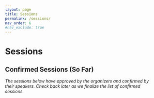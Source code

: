 ```yaml
---
layout: page
title: Sessions
permalink: /sessions/
nav_order: 6
#nav_exclude: true
---
```


# Sessions

<!--
## Call for Speakers

The Call for Speakers for Orlando Code Camp 2025 is now open on [Sessionize](https://sessionize.com/orlando-code-camp-2025/){:target="_blank"}. Read below for our confirmed sessions so far.

![Orlando Code Camp 2025 - Call for Speakers](/assets/img/banners/2025%20Code%20Camp%20-%20Call%20for%20Speakers.png "Orlando Code Camp 2025 - Call for Speakers"){:class="banner-speakers-page"}
-->

## Confirmed Sessions (So Far)

<em>The sessions below have approved by the organizers and confirmed by their speakers. Check back later as we finalize the list of confirmed sessions.</em>

<script type="text/javascript" src="https://sessionize.com/api/v2/ofd7i82z/view/Sessions"></script>
